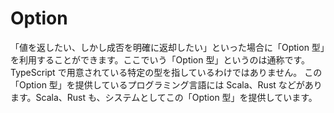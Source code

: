 # Option<T>

「値を返したい、しかし成否を明確に返却したい」といった場合に「Option 型」を利用することができます。ここでいう「Option 型」というのは通称です。TypeScript で用意されている特定の型を指しているわけではありません。
この「Option 型」を提供しているプログラミング言語には Scala、Rust などがあります。Scala、Rust も、システムとしてこの「Option 型」を提供しています。
